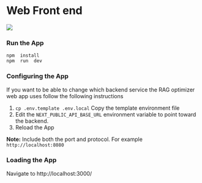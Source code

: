 
  

# Web Front end

  

![](https://webimages.mongodb.com/_com_assets/cms/kuyjf3vea2hg34taa-horizontal_default_slate_blue.svg?auto=format%252Ccompress)

  
  

### Run the App
```shell
npm  install
npm  run  dev
```

### Configuring the App
If you want to be able to change which backend service the RAG optimizer web app uses follow the following instructions

1.  `cp .env.template .env.local` Copy the template environment file
2. Edit the `NEXT_PUBLIC_API_BASE_URL` environment variable to point toward the backend. 
3.  Reload the App

**Note:** Include both the port and protocol. For example `http://localhost:8080`
  

### Loading the App

Navigate to http://localhost:3000/